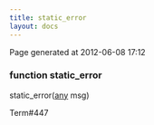 ```yaml
---
title: static_error
layout: docs
---
```


<div class="bottom_right_note">Page generated at 2012-06-08 17:12</div>
<h3><span class="minor">function</span> static_error</h3>

static_error(<a href="/docs/any.html">any</a> msg)
<p></p>

<p><span class="extra_minor">Term#447</span></p>
